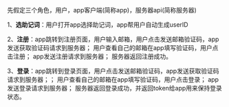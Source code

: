 先假定三个角色，用户，app客户端(简称app)，服务器api(简称服务器)

1、**选助记词**：用户打开app选择助记词，app帮用户自动生成userID

2、**注册**：app跳转到注册页面，用户输入邮箱，用户点击发送邮箱验证码，app发送获取验证码请求到服务器；
用户查看自己的邮箱在app填写验证码，用户点击注册；
app发送注册请求到服务器；
服务器返回注册成功。

3、**登录**：app跳转到登录页面，用户点击发送邮箱验证码，app发送获取验证码请求到服务器；；
用户查看自己的邮箱在app填写验证码，用户点击登录；
app发送登录请求到服务器；
服务器返回登录成功，并返回token给app用来保持登录状态。


